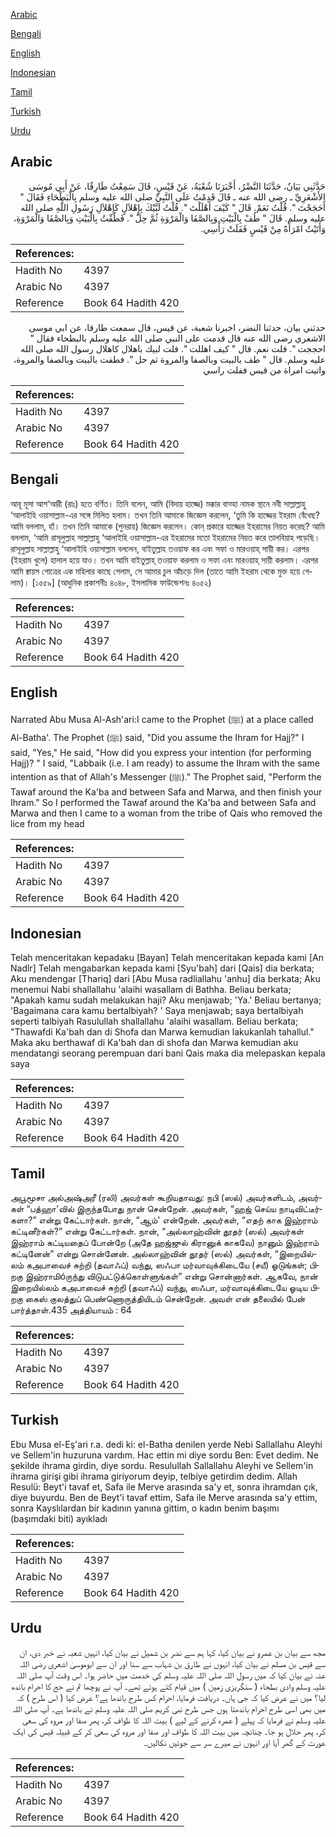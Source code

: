 [Arabic](#arabic)

[Bengali](#bengali)

[English](#english)

[Indonesian](#indonesian)

[Tamil](#tamil)

[Turkish](#turkish)

[Urdu](#urdu)

## Arabic


<div dir="rtl" lang="ar" style={{fontSize:'larger',backgroundColor:'#f8f9fa',padding:20}}>
حَدَّثَنِي بَيَانٌ، حَدَّثَنَا النَّضْرُ، أَخْبَرَنَا شُعْبَةُ، عَنْ قَيْسٍ، قَالَ سَمِعْتُ طَارِقًا، عَنْ أَبِي مُوسَى الأَشْعَرِيِّ ـ رضى الله عنه ـ قَالَ قَدِمْتُ عَلَى النَّبِيِّ صلى الله عليه وسلم بِالْبَطْحَاءِ فَقَالَ ‏"‏ أَحَجَجْتَ ‏"‏‏.‏ قُلْتُ نَعَمْ‏.‏ قَالَ ‏"‏ كَيْفَ أَهْلَلْتَ ‏"‏‏.‏ قُلْتُ لَبَّيْكَ بِإِهْلاَلٍ كَإِهْلاَلِ رَسُولِ اللَّهِ صلى الله عليه وسلم‏.‏ قَالَ ‏"‏ طُفْ بِالْبَيْتِ وَبِالصَّفَا وَالْمَرْوَةِ ثُمَّ حِلَّ ‏"‏‏.‏ فَطُفْتُ بِالْبَيْتِ وَبِالصَّفَا وَالْمَرْوَةِ، وَأَتَيْتُ امْرَأَةً مِنْ قَيْسٍ فَفَلَتْ رَأْسِي‏.‏
</div>
<div style={{backgroundColor:'#f8f9fa',padding:20, marginBottom: 10}}><table> <thead> <tr> <th>References:</th> <th></th> </tr> </thead> <tbody><tr><td>Hadith No</td><td>4397</td></tr><tr><td>Arabic No</td><td>4397</td></tr><tr><td>Reference</td><td>Book 64 Hadith 420</td></tr></tbody></table></div>


<div dir="rtl" lang="ar" style={{fontSize:'larger',backgroundColor:'#f8f9fa',padding:20}}>
حدثني بيان، حدثنا النضر، اخبرنا شعبة، عن قيس، قال سمعت طارقا، عن ابي موسى الاشعري رضى الله عنه قال قدمت على النبي صلى الله عليه وسلم بالبطحاء فقال " احججت ". قلت نعم. قال " كيف اهللت ". قلت لبيك باهلال كاهلال رسول الله صلى الله عليه وسلم. قال " طف بالبيت وبالصفا والمروة ثم حل ". فطفت بالبيت وبالصفا والمروة، واتيت امراة من قيس ففلت راسي
</div>
<div style={{backgroundColor:'#f8f9fa',padding:20, marginBottom: 10}}><table> <thead> <tr> <th>References:</th> <th></th> </tr> </thead> <tbody><tr><td>Hadith No</td><td>4397</td></tr><tr><td>Arabic No</td><td>4397</td></tr><tr><td>Reference</td><td>Book 64 Hadith 420</td></tr></tbody></table></div>

## Bengali


<div dir="ltr" lang="bn" style={{fontSize:'larger',backgroundColor:'#f8f9fa',padding:20}}>
আবূ মূসা আশ‘আরী (রাঃ) হতে বর্ণিত। তিনি বলেন, আমি (বিদায় হাজ্জে) মক্কার বাত্হা নামক স্থানে নবী সাল্লাল্লাহু ‘আলাইহি ওয়াসাল্লাম-এর সঙ্গে মিলিত হলাম। তখন তিনি আমাকে জিজ্ঞেস করলেন, ‘তুমি কি হাজ্জের ইহরাম বেঁধেছ? আমি বললাম, হাঁ। তখন তিনি আমাকে (পুনরায়) জিজ্ঞেস করলেন। কোন্ প্রকারে হাজ্জের ইহরামের নিয়ত করেছ? আমি বললাম, ‘আমি রাসূলুল্লাহ সাল্লাল্লাহু ‘আলাইহি ওয়াসাল্লাম-এর ইহরামের মতো ইহরামের নিয়ত করে তালবিয়াহ পড়েছি। রাসূলুল্লাহ সাল্লাল্লাহু ‘আলাইহি ওয়াসাল্লাম বললেন, বাইতুল্লাহ তওয়াফ কর এবং সফা ও মারওয়াহ্ সায়ী কর। এরপর (ইহরাম খুলে) হালাল হয়ে যাও। তখন আমি বাইতুল্লাহ্ তওয়াফ করলাম ও সফা এবং মারওয়াহ্ সায়ী করলাম। এরপর আমি ক্বায়স গোত্রের এক মহিলার কাছে গেলাম, সে আমার চুল আঁচড়ে দিল (তাতে আমি ইহরাম থেকে মুক্ত হয়ে গেলাম)। [১৫৫৯] (আধুনিক প্রকাশনীঃ ৪০৪৮, ইসলামিক ফাউন্ডেশনঃ ৪০৫২)
</div>
<div style={{backgroundColor:'#f8f9fa',padding:20, marginBottom: 10}}><table> <thead> <tr> <th>References:</th> <th></th> </tr> </thead> <tbody><tr><td>Hadith No</td><td>4397</td></tr><tr><td>Arabic No</td><td>4397</td></tr><tr><td>Reference</td><td>Book 64 Hadith 420</td></tr></tbody></table></div>

## English


<div dir="ltr" lang="en" style={{fontSize:'larger',backgroundColor:'#f8f9fa',padding:20}}>
Narrated Abu Musa Al-Ash'ari:I came to the Prophet (ﷺ) at a place called Al-Batha'. The Prophet (ﷺ) said, "Did you assume the Ihram for Hajj?" I said, "Yes," He said, "How did you express your intention (for performing Hajj)? " I said, "Labbaik (i.e. I am ready) to assume the Ihram with the same intention as that of Allah's Messenger (ﷺ)." The Prophet said, "Perform the Tawaf around the Ka'ba and between Safa and Marwa, and then finish your Ihram." So I performed the Tawaf around the Ka'ba and between Safa and Marwa and then I came to a woman from the tribe of Qais who removed the lice from my head
</div>
<div style={{backgroundColor:'#f8f9fa',padding:20, marginBottom: 10}}><table> <thead> <tr> <th>References:</th> <th></th> </tr> </thead> <tbody><tr><td>Hadith No</td><td>4397</td></tr><tr><td>Arabic No</td><td>4397</td></tr><tr><td>Reference</td><td>Book 64 Hadith 420</td></tr></tbody></table></div>

## Indonesian


<div dir="ltr" lang="id" style={{fontSize:'larger',backgroundColor:'#f8f9fa',padding:20}}>
Telah menceritakan kepadaku [Bayan] Telah menceritakan kepada kami [An Nadlr] Telah mengabarkan kepada kami [Syu'bah] dari [Qais] dia berkata; Aku mendengar [Thariq] dari [Abu Musa radliallahu 'anhu] dia berkata; Aku menemui Nabi shallallahu 'alaihi wasallam di Bathha. Beliau berkata; "Apakah kamu sudah melakukan haji? Aku menjawab; 'Ya.' Beliau bertanya; 'Bagaimana cara kamu bertalbiyah? ' Saya menjawab; saya bertalbiyah seperti talbiyah Rasulullah shallallahu 'alaihi wasallam. Beliau berkata; "Thawafdi Ka'bah dan di Shofa dan Marwa kemudian lakukanlah tahallul." Maka aku berthawaf di Ka'bah dan di shofa dan Marwa kemudian aku mendatangi seorang perempuan dari bani Qais maka dia melepaskan kepala saya
</div>
<div style={{backgroundColor:'#f8f9fa',padding:20, marginBottom: 10}}><table> <thead> <tr> <th>References:</th> <th></th> </tr> </thead> <tbody><tr><td>Hadith No</td><td>4397</td></tr><tr><td>Arabic No</td><td>4397</td></tr><tr><td>Reference</td><td>Book 64 Hadith 420</td></tr></tbody></table></div>

## Tamil


<div dir="ltr" lang="ta" style={{fontSize:'larger',backgroundColor:'#f8f9fa',padding:20}}>
அபூமூசா அல்அஷ்அரீ (ரலி) அவர்கள் கூறியதாவது: நபி (ஸல்) அவர்களிடம், அவர்கள் “பத்ஹா'வில் இருந்தபோது நான் சென்றேன். அவர்கள், “ஹஜ் செய்ய நாடிவிட்டீர்களா?” என்று கேட்டார்கள். நான், “ஆம்' என்றேன். அவர்கள், “எதற் காக இஹ்ராம் கட்டினீர்கள்?” என்று கேட்டார்கள். நான், “அல்லாஹ்வின் தூதர் (ஸல்) அவர்கள் இஹ்ராம் கட்டியதைப் போன்றே (அதே ஹஜ்ஜுல் கிரானுக் காகவே) நானும் இஹ்ராம் கட்டினேன்” என்று சொன்னேன். அல்லாஹ்வின் தூதர் (ஸல்) அவர்கள், “இறையில்லம் கஅபாவைச் சுற்றி (தவாஃப்) வந்து, ஸஃபா மர்வாவுக்கிடையே (சயீ) ஓடுங்கள்; பிறகு இஹ்ராமிóருந்து விடுபட்டுக்கொள்ளுங்கள்” என்று சொன்னார்கள். ஆகவே, நான் இறையில்லம் கஅபாவைச் சுற்றி (தவாஃப்) வந்து, ஸஃபா, மர்வாவுக்கிடையே ஓடிய பிறகு கைஸ் குலத்துப் பெண்ணொருத்தியிடம் சென்றேன். அவள் என் தலையில் பேன் பார்த்தாள்.435 அத்தியாயம் : 64
</div>
<div style={{backgroundColor:'#f8f9fa',padding:20, marginBottom: 10}}><table> <thead> <tr> <th>References:</th> <th></th> </tr> </thead> <tbody><tr><td>Hadith No</td><td>4397</td></tr><tr><td>Arabic No</td><td>4397</td></tr><tr><td>Reference</td><td>Book 64 Hadith 420</td></tr></tbody></table></div>

## Turkish


<div dir="ltr" lang="tr" style={{fontSize:'larger',backgroundColor:'#f8f9fa',padding:20}}>
Ebu Musa el-Eş'ari r.a. dedi ki: el-Batha denilen yerde Nebi Sallallahu Aleyhi ve Sellem'in huzuruna vardım. Hac ettin mi diye sordu Ben: Evet dedim. Ne şekilde ihrama girdin, diye sordu. Resulullah Sallallahu Aleyhi ve Sellem'in ihrama girişi gibi ihrama giriyorum deyip, telbiye getirdim dedim. Allah Resulü: Beyt'i tavaf et, Safa ile Merve arasında sa'y et, sonra ihramdan çık, diye buyurdu. Ben de Beyt'i tavaf ettim, Safa ile Merve arasında sa'y ettim, sonra Kayslılardan bir kadının yanına gittim, o kadın benim başımı (başımdaki biti) ayıkladı
</div>
<div style={{backgroundColor:'#f8f9fa',padding:20, marginBottom: 10}}><table> <thead> <tr> <th>References:</th> <th></th> </tr> </thead> <tbody><tr><td>Hadith No</td><td>4397</td></tr><tr><td>Arabic No</td><td>4397</td></tr><tr><td>Reference</td><td>Book 64 Hadith 420</td></tr></tbody></table></div>

## Urdu


<div dir="rtl" lang="ur" style={{fontSize:'larger',backgroundColor:'#f8f9fa',padding:20}}>
مجھ سے بیان بن عمرو نے بیان کیا، کہا ہم سے نضر بن شمیل نے بیان کیا، انہیں شعبہ نے خبر دی، ان سے قیس بن مسلم نے بیان کیا، انہوں نے طارق بن شہاب سے سنا اور ان سے ابوموسیٰ اشعری رضی اللہ عنہ نے بیان کیا کہ میں رسول اللہ صلی اللہ علیہ وسلم کی خدمت میں حاضر ہوا۔ اس وقت آپ صلی اللہ علیہ وسلم وادی بطحاء ( سنگریزی زمین ) میں قیام کئے ہوئے تھے۔ آپ نے پوچھا تم نے حج کا احرام باندھ لیا؟ میں نے عرض کیا کہ جی ہاں۔ دریافت فرمایا، احرام کس طرح باندھا ہے؟ عرض کیا ( اس طرح ) کہ میں بھی اسی طرح احرام باندھتا ہوں جس طرح نبی کریم صلی اللہ علیہ وسلم نے باندھا ہے۔ آپ صلی اللہ علیہ وسلم نے فرمایا کہ پہلے ( عمرہ کرنے کے لیے ) بیت اللہ کا طواف کر، پھر صفا اور مروہ کی سعی کر، پھر حلال ہو جا۔ چنانچہ میں بیت اللہ کا طواف اور صفا اور مروہ کی سعی کر کے قبیلہ قیس کی ایک عورت کے گھر آیا اور انہوں نے میرے سر سے جوئیں نکالیں۔
</div>
<div style={{backgroundColor:'#f8f9fa',padding:20, marginBottom: 10}}><table> <thead> <tr> <th>References:</th> <th></th> </tr> </thead> <tbody><tr><td>Hadith No</td><td>4397</td></tr><tr><td>Arabic No</td><td>4397</td></tr><tr><td>Reference</td><td>Book 64 Hadith 420</td></tr></tbody></table></div>